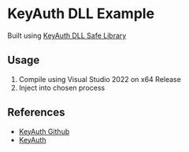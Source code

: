 # KeyAuth DLL Example
Built using [KeyAuth DLL Safe Library](https://github.com/autumnlikescode/KeyAuth-DLL-Safe-Library)
## Usage
1. Compile using Visual Studio 2022 on x64 Release
2. Inject into chosen process




## References
* [KeyAuth Github](https://github.com/KeyAuth)
* [KeyAuth](https://keyauth.win)

